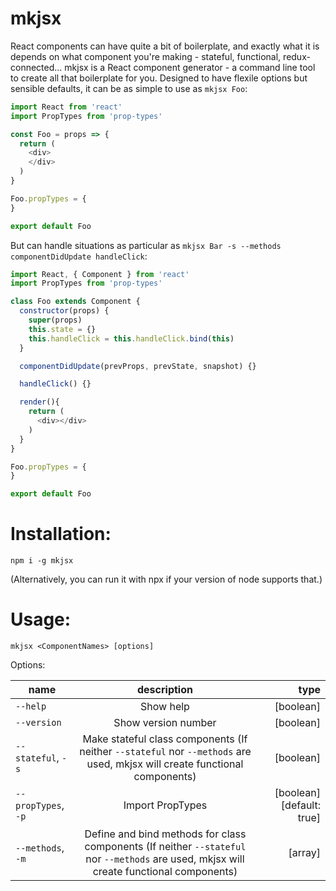 # mkjsx

React components can have quite a bit of boilerplate, and exactly what it is depends on what component you're making - stateful, functional, redux-connected...
mkjsx is a React component generator - a command line tool to create all that boilerplate for you. Designed to have flexile options but sensible defaults, it can be as simple to use as `mkjsx Foo`:

```javascript
import React from 'react'
import PropTypes from 'prop-types'

const Foo = props => {
  return (
    <div>
    </div>
  )
}

Foo.propTypes = {
}

export default Foo
```

But can handle situations as particular as `mkjsx Bar -s --methods componentDidUpdate handleClick`:

```javascript
import React, { Component } from 'react'
import PropTypes from 'prop-types'

class Foo extends Component {
  constructor(props) {
    super(props)
    this.state = {}
    this.handleClick = this.handleClick.bind(this)
  }

  componentDidUpdate(prevProps, prevState, snapshot) {}

  handleClick() {}

  render(){
    return (
      <div></div>
    )
  }
}

Foo.propTypes = {
}

export default Foo
```

# Installation:
`npm i -g mkjsx`

(Alternatively, you can run it with npx if your version of node supports that.)

# Usage:
`mkjsx <ComponentNames> [options]`

Options:

| name        | description           | type  |
| ------------- |:-------------:| -----:|
| `--help` | Show help | [boolean] |
| `--version` | Show version number | [boolean] |
| `--stateful`, `-s` | Make stateful class components (If neither `--stateful` nor `--methods` are used, mkjsx will create functional components) | [boolean] |
| `--propTypes`, `-p` | Import PropTypes | [boolean] [default: true] |
| `--methods`, `-m` | Define and bind methods for class components (If neither `--stateful` nor `--methods` are used, mkjsx will create functional components) | [array]
